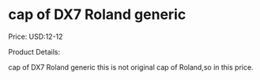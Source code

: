 # cap of DX7 Roland generic

Price: USD:12-12

Product Details:

cap of DX7 Roland generic
this is not original cap of Roland,so in this price.